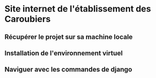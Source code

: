 # Site internet de l'établissement des Caroubiers

## Récupérer le projet sur sa machine locale

## Installation de l'environnement virtuel

## Naviguer avec les commandes de django
